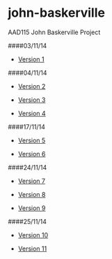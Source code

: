 john-baskerville
================

AAD115 John Baskerville Project


####03/11/14


* [Version 1](http://hayleyygregg.github.io/john-baskerville/version-1)

####04/11/14

* [Version 2](http://hayleyygregg.github.io/john-baskerville/version-2)


* [Version 3](http://hayleyygregg.github.io/john-baskerville/version-3)

* [Version 4](http://hayleyygregg.github.io/john-baskerville/version-4)

####17/11/14

* [Version 5](http://hayleyygregg.github.io/john-baskerville/version-5)


* [Version 6](http://hayleyygregg.github.io/john-baskerville/version-6)


####24/11/14


* [Version 7](http://hayleyygregg.github.io/john-baskerville/version-7)


* [Version 8](http://hayleyygregg.github.io/john-baskerville/version-8)


* [Version 9](http://hayleyygregg.github.io/john-baskerville/version-9)


####25/11/14


* [Version 10](http://hayleyygregg.github.io/john-baskerville/version-10)



* [Version 11](http://hayleyygregg.github.io/john-baskerville/version-11)


<!-- * [Version 6](http://hayleyygregg.github.io/john-baskerville/version-6)-->
